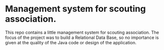 # Management system for scouting association.
This repo contains a little management system for scouting association.
The focus of the project was to build a Relational Data Base, so no importance is given at the quality of the Java code or design of the application.
